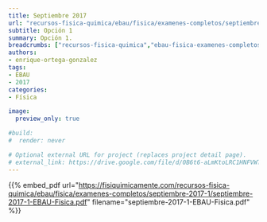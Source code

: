 ```yaml
---
title: Septiembre 2017
url: "recursos-fisica-quimica/ebau/fisica/examenes-completos/septiembre-2017-1"
subtitle: Opción 1
summary: Opción 1.
breadcrumbs: ["recursos-fisica-quimica","ebau-fisica-examenes-completos"]
authors:
- enrique-ortega-gonzalez
tags:
- EBAU
- 2017
categories:
- Física

image:
  preview_only: true

#build:
#  render: never

# Optional external URL for project (replaces project detail page).
# external_link: https://drive.google.com/file/d/0B6t6-aLmKtoLRC1HNFVWTE1jX00/view
---
```


{{% embed_pdf url="https://fisiquimicamente.com/recursos-fisica-quimica/ebau/fisica/examenes-completos/septiembre-2017-1/septiembre-2017-1-EBAU-Fisica.pdf" filename="septiembre-2017-1-EBAU-Fisica.pdf" %}}